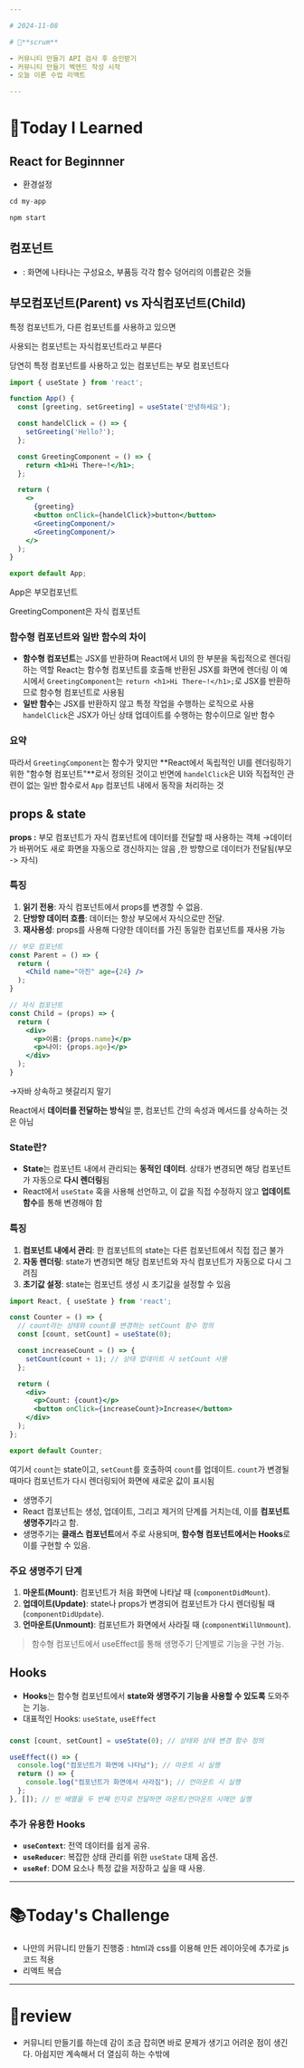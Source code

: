 ```yaml
---

# 2024-11-08

# 💬**scrum**

- 커뮤니티 만들기 API 검사 후 승인받기
- 커뮤니티 만들기 벡엔드 작성 시작
- 오늘 이론 수업 리액트

---
```


# 📝**Today I Learned**

## React for Beginnner

- 환경설정

```jsx
cd my-app

npm start
```

## 컴포넌트

- : 화면에 나타나는 구성요소, 부품등
각각 함수 덩어리의 이름같은 것들

 

## 부모컴포넌트(Parent) vs 자식컴포넌트(Child)

특정 컴포넌트가, 다른 컴포넌트를 사용하고 있으면

사용되는 컴포넌트는 자식컴포넌트라고 부른다

당연히 특정 컴포넌트를 사용하고 있는 컴포넌트는 부모 컴포넌트다

```jsx
import { useState } from 'react';

function App() {
  const [greeting, setGreeting] = useState('안녕하세요');

  const handelClick = () => {
    setGreeting('Hello?');
  };

  const GreetingComponent = () => {
    return <h1>Hi There~!</h1>;
  };

  return (
    <>
      {greeting}
      <button onClick={handelClick}>button</button>
      <GreetingComponent/>
      <GreetingComponent/>
    </>
  );
}

export default App;
```

App은 부모컴포넌트

GreetingComponent은 자식 컴포넌트

### 함수형 컴포넌트와 일반 함수의 차이

- **함수형 컴포넌트**는 JSX를 반환하며 React에서 UI의 한 부분을 독립적으로 렌더링하는 역할
 React는 함수형 컴포넌트를 호출해 반환된 JSX를 화면에 렌더링
이 예시에서 `GreetingComponent`는 `return <h1>Hi There~!</h1>;`로 JSX를 반환하므로 함수형 컴포넌트로 사용됨
- **일반 함수**는 JSX를 반환하지 않고 특정 작업을 수행하는 로직으로 사용
 `handelClick`은 JSX가 아닌 상태 업데이트를 수행하는 함수이므로 일반 함수

### 요약

따라서 `GreetingComponent`는 함수가 맞지만 **React에서 독립적인 UI를 렌더링하기 위한 "함수형 컴포넌트"**로서 정의된 것이고 반면에 `handelClick`은 UI와 직접적인 관련이 없는 일반 함수로서 `App` 컴포넌트 내에서 동작을 처리하는 것

## props & state

**props :** 부모 컴포넌트가 자식 컴포넌트에 데이터를 전달할 때 사용하는 객체
→데이터가 바뀌어도 새로 화면을 자동으로 갱신하지는 않음
,한 방향으로 데이터가 전달됨(부모 -> 자식)

### 특징

1. **읽기 전용**: 자식 컴포넌트에서 props를 변경할 수 없음.
2. **단방향 데이터 흐름**: 데이터는 항상 부모에서 자식으로만 전달.
3. **재사용성**: props를 사용해 다양한 데이터를 가진 동일한 컴포넌트를 재사용 가능

```jsx
// 부모 컴포넌트
const Parent = () => {
  return (
    <Child name="아진" age={24} />
  );
}

// 자식 컴포넌트
const Child = (props) => {
  return (
    <div>
      <p>이름: {props.name}</p>
      <p>나이: {props.age}</p>
    </div>
  );
}

```

→자바 상속하고 헷갈리지 말기

React에서 **데이터를 전달하는 방식**일 뿐, 컴포넌트 간의 속성과 메서드를 상속하는 것은 아님

### State란?

- **State**는 컴포넌트 내에서 관리되는 **동적인 데이터**. 상태가 변경되면 해당 컴포넌트가 자동으로 **다시 렌더링**됨
- React에서 `useState` 훅을 사용해 선언하고, 이 값을 직접 수정하지 않고 **업데이트 함수**를 통해 변경해야 함

### 특징

1. **컴포넌트 내에서 관리**: 한 컴포넌트의 state는 다른 컴포넌트에서 직접 접근 불가
2. **자동 렌더링**: state가 변경되면 해당 컴포넌트와 자식 컴포넌트가 자동으로 다시 그려짐
3. **초기값 설정**: state는 컴포넌트 생성 시 초기값을 설정할 수 있음

```jsx
import React, { useState } from 'react';

const Counter = () => {
  // count라는 상태와 count를 변경하는 setCount 함수 정의
  const [count, setCount] = useState(0);

  const increaseCount = () => {
    setCount(count + 1); // 상태 업데이트 시 setCount 사용
  };

  return (
    <div>
      <p>Count: {count}</p>
      <button onClick={increaseCount}>Increase</button>
    </div>
  );
};

export default Counter;

```

여기서 `count`는 state이고, `setCount`를 호출하여 `count`를 업데이트. `count`가 변경될 때마다 컴포넌트가 다시 렌더링되어 화면에 새로운 값이 표시됨

- 생명주기
- React 컴포넌트는 생성, 업데이트, 그리고 제거의 단계를 거치는데, 이를 **컴포넌트 생명주기**라고 함.
- 생명주기는 **클래스 컴포넌트**에서 주로 사용되며, **함수형 컴포넌트에서는 Hooks**로 이를 구현할 수 있음.

### 주요 생명주기 단계

1. **마운트(Mount)**: 컴포넌트가 처음 화면에 나타날 때 (`componentDidMount`).
2. **업데이트(Update)**: state나 props가 변경되어 컴포넌트가 다시 렌더링될 때 (`componentDidUpdate`).
3. **언마운트(Unmount)**: 컴포넌트가 화면에서 사라질 때 (`componentWillUnmount`).

> 함수형 컴포넌트에서 useEffect를 통해 생명주기 단계별로 기능을 구현 가능.
> 

## Hooks

- **Hooks**는 함수형 컴포넌트에서 **state와 생명주기 기능을 사용할 수 있도록** 도와주는 기능.
- 대표적인 Hooks: `useState`, `useEffect`

### 

```jsx
const [count, setCount] = useState(0); // 상태와 상태 변경 함수 정의

```

```jsx
useEffect(() => {
  console.log("컴포넌트가 화면에 나타남"); // 마운트 시 실행
  return () => {
    console.log("컴포넌트가 화면에서 사라짐"); // 언마운트 시 실행
  };
}, []); // 빈 배열을 두 번째 인자로 전달하면 마운트/언마운트 시에만 실행

```

### 추가 유용한 Hooks

- **`useContext`**: 전역 데이터를 쉽게 공유.
- **`useReducer`**: 복잡한 상태 관리를 위한 `useState` 대체 옵션.
- **`useRef`**: DOM 요소나 특정 값을 저장하고 싶을 때 사용.

---

# 📚**Today's Challenge**

- 나만의 커뮤니티 만들기 진행중
: html과 css를 이용해 만든 레이아웃에 추가로 js코드 적용
- 리액트 복습

---

# 💫review

- 커뮤니티 만들기를 하는데 감이 조금 잡히면 바로 문제가 생기고 
어려운 점이 생긴다.
아쉽지만 계속해서 더 열심히 하는 수밖에
